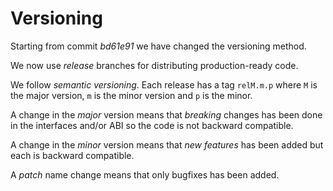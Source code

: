 Versioning
==========

Starting from commit _bd61e91_ we have changed the versioning method.

We now use _release_ branches for distributing production-ready code.

We follow _semantic versioning_.
Each release has a tag `relM.m.p` where `M` is the major version,
`m` is the minor version and `p` is the minor.

A change in the _major_ version means that _breaking_ changes has
been done in the interfaces and/or ABI so the code is not backward
compatible.

A change in the _minor_ version means that _new features_ has been
added but each is backward compatible.

A _patch_ name change means that only bugfixes has been added.
